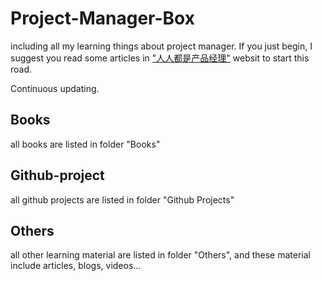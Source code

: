# Project-Manager-Box
including all my learning things about project manager. If you just begin, I suggest you read some articles in ["人人都是产品经理"](https://www.baidu.com/link?url=sG37G5AgTJ4i3Q6gnWh91J9YVz41OaI0tObf6nbPvy3wJukpF8YbrV0C_UtdDoTE&wd=&eqid=9ae1ea450002ea7f00000004648029fc) websit to start this road.

Continuous updating.

## Books
all books are listed in folder "Books"
## Github-project
all github projects are listed in folder "Github Projects"
## Others
all other learning material are listed in folder "Others", and these material include articles, blogs, videos...
